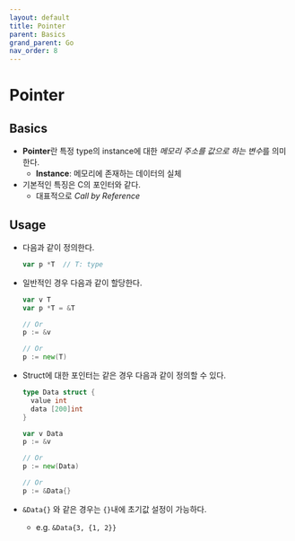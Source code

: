 ```yaml
---
layout: default
title: Pointer
parent: Basics
grand_parent: Go
nav_order: 8
---
```


# Pointer

## Basics

- **Pointer**란 특정 type의 instance에 대한 *메모리 주소를 값으로 하는 변수*를 의미한다.
  - **Instance**: 메모리에 존재하는 데이터의 실체
- 기본적인 특징은 C의 포인터와 같다.
  - 대표적으로 _Call by Reference_

## Usage

- 다음과 같이 정의한다.
  ```go
  var p *T  // T: type
  ```
- 일반적인 경우 다음과 같이 할당한다.

  ```go
  var v T
  var p *T = &T

  // Or
  p := &v

  // Or
  p := new(T)
  ```

- Struct에 대한 포인터는 같은 경우 다음과 같이 정의할 수 있다.

  ```go
  type Data struct {
    value int
    data [200]int
  }

  var v Data
  p := &v

  // Or
  p := new(Data)

  // Or
  p := &Data{}
  ```

- `&Data{}` 와 같은 경우는 `{}`내에 초기값 설정이 가능하다.
  - e.g. `&Data{3, {1, 2}}`
